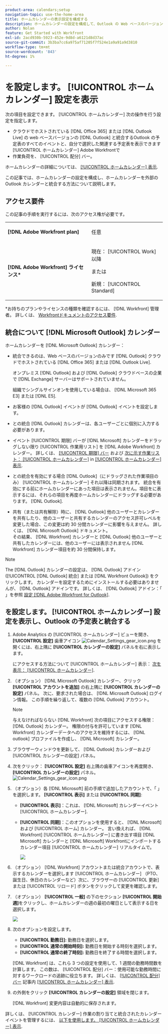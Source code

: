 ```yaml
---
product-area: calendars;setup
navigation-topic: use-the-home-area
title: ホームカレンダーの表示設定を構成する
description: ホームカレンダーの設定を構成して、Outlook の Web ベースのバージョンと統合し、使用可能な勤務時間に対するワークロードの追跡を行うことができます。
author: Nolan
feature: Get Started with Workfront
exl-id: 2acd930b-5923-452e-9d8d-a6121d8d37ac
source-git-commit: 3b3ba7cc6a975af71205f7f524e1a9a91a9d3810
workflow-type: tm+mt
source-wordcount: '843'
ht-degree: 1%

---
```


# を設定します。 [!UICONTROL ホームカレンダー] 設定を表示

<!--Audited: 01/2024-->

次の項目を設定できます。 [!UICONTROL ホームカレンダー] 次の操作を行う設定を指定します。

* クラウドでホストされている [!DNL Office 365] または [!DNL Outlook Live] の web ベースバージョンの [!DNL Outlook] と統合するOutlook の予定表のすべてのイベントと、自分で選択した関連する予定表を表示できます [!UICONTROL ホームカレンダー] Adobe Workfrontで
* 作業負荷を、 [!UICONTROL 配分] バー。

ホームカレンダーの詳細については、 [[!UICONTROL ホームカレンダー] 表示](../../../workfront-basics/using-home/using-the-home-area/home-calendar-view.md).

この記事では、ホームカレンダーの設定を構成し、ホームカレンダーを外部の Outlook カレンダーと統合する方法について説明します。

## アクセス要件

この記事の手順を実行するには、次のアクセス権が必要です。

<table style="table-layout:auto"> 
 <col> 
 </col> 
 <col> 
 </col> 
 <tbody> 
  <tr> 
   <td role="rowheader"><strong>[!DNL Adobe Workfront plan]</strong></td> 
   <td> <p>任意</p> </td> 
  </tr> 
  <tr> 
   <td role="rowheader"><strong>[!DNL Adobe Workfront] ライセンス*</strong></td> 
   <td> <p>現在： [!UICONTROL Work] 以降</p> 
   または
   <p>新規： [!UICONTROL Standard]</p> 
   </td> 
  </tr> 
   </tbody> 
</table>

*お持ちのプランやライセンスの種類を確認するには、 [!DNL Workfront] 管理者。 詳しくは、 [Workfrontドキュメントのアクセス要件](/help/quicksilver/administration-and-setup/add-users/access-levels-and-object-permissions/access-level-requirements-in-documentation.md).

## 統合について [!DNL Microsoft Outlook] カレンダー

ホームカレンダーを [!DNL Microsoft Outlook] カレンダー：

* 統合できるのは、Web ベースのバージョンのみです [!DNL Outlook] クラウドでホストされている [!DNL Office 365] または [!DNL Outlook Live].

  オンプレミス [!DNL Outlook] および [!DNL Outlook] クラウドベースの企業で [!DNL Exchange] サーバーはサポートされていません。

  組織でシングルサインオンを使用している場合は、 [!DNL Microsoft 365 E3] または [!DNL E5].

* お客様の [!DNL Outlook] イベントが [!DNL Outlook] イベントを設定します。
* との統合 [!DNL Outlook] カレンダーは、各ユーザーごとに個別に入力する必要があります。
* イベント [!UICONTROL 期限] バーが [!DNL Microsoft] カレンダーをドラッグしない限り [!UICONTROL 作業用リスト] を [!DNL Adobe Workfront] カレンダー。 詳しくは、 [[!UICONTROL 期限] バー](../../../workfront-basics/using-home/using-the-home-area/home-calendar-view.md#viewing-the-due-bar) および [次に示す作業リスト： [!UICONTROL ホームカレンダー]](../../../workfront-basics/using-home/using-the-home-area/home-calendar-view.md#using-the-left-panel-of-the-home-view) in [[!UICONTROL ホームカレンダー] 表示](../../../workfront-basics/using-home/using-the-home-area/home-calendar-view.md).

* との統合を有効にする場合 [!DNL Outlook]（にドラッグされた作業項目のみ） [!UICONTROL ホームカレンダー] それ以降は同期されます。 統合を有効にする前にホームカレンダーにあった項目は表示されません。項目をに表示するには、それらの項目を再度ホームカレンダーにドラッグする必要があります。 [!DNL Outlook].
* 共有（または共有解除）時に、 [!DNL Outlook] 他のユーザーとカレンダーを共有したり、他のユーザーと共有するカレンダーのアクセス許可レベルを変更した場合、この変更は約 30 分間カレンダーに影響を与えません。 詳しくは、 [!DNL Microsoft Outlook] ドキュメント。\
   その結果、 [!DNL Workfront] カレンダーと [!DNL Outlook] 他のユーザーと共有したカレンダーには、他のユーザーには表示されません [!DNL Workfront] カレンダー項目を約 30 分間保持します。

>[!NOTE]
>
>The [!DNL Outlook] カレンダーの設定は、 [!DNL Outlook] アドイン ([!UICONTROL [!DNL Outlook] 統合] または [!DNL Workfront Outlook]) をクリックします。 カレンダーを設定するためにインストールする必要はありませんが、 [!DNL Outlook] アドインです。 詳しくは、 [!DNL Outlook] アドイン：「 」を参照 [設定 [!DNL Adobe Workfront for Outlook]](../../../workfront-integrations-and-apps/using-workfront-with-outlook/set-up-workfront-for-outlook.md).

## を設定します。 [!UICONTROL ホームカレンダー] 設定を表示し、Outlook の予定表と統合する

1. Adobe Analytics の [!UICONTROL ホームカレンダー] ビューを開き、 **[!UICONTROL 設定]** 歯車アイコン ![Calendar_Settings_gear_icon.png](assets/calendar-settings-gear-icon.png) を開くには、右上隅に **[!UICONTROL カレンダーの設定]** パネルを右に表示します。

   にアクセスする方法について [!UICONTROL ホームカレンダー] 表示： [次を表示： [!UICONTROL ホームカレンダー]](../../../workfront-basics/using-home/using-the-home-area/view-home-calendar.md).

1. （オプション） [!DNL Microsoft Outlook] カレンダー、クリック **[!UICONTROL アカウントを追加]** の右上隅に **[!UICONTROL カレンダーの設定]** パネル。 次に、要求された場合は、 [!DNL Microsoft Outlook] ログイン情報。 この手順を繰り返して、複数の [!DNL Outlook] アカウント。

   >[!NOTE]
   >
   >与えなければならない [!DNL Workfront] 次の項目にアクセスする権限： [!DNL Outlook] カレンダー。 権限の付与を許可しています [!DNL Workfront] カレンダーデータへのアクセスを維持するには、 [!DNL outlook] プロファイルを作成し、 [!DNL Microsoft] カレンダー。

1. ブラウザーウィンドウを更新して、 [!DNL Outlook] カレンダーおよび [!UICONTROL カレンダーの設定] パネル。
1. 次をクリック： **[!UICONTROL 設定]** 右上隅の歯車アイコンを再度開き、 **[!UICONTROL カレンダーの設定]** パネル。 ![Calendar_Settings_gear_icon.png](assets/calendar-settings-gear-icon.png)

1. （オプション）各 [!DNL Microsoft] 前の手順で追加したアカウントで、「 」を選択します。 **[!UICONTROL 表示]** または **[!UICONTROL 同期]**:

   * **[!UICONTROL 表示]**：これは、 [!DNL Microsoft] カレンダーイベント [!UICONTROL ホームカレンダー].
   * **[!UICONTROL 同期]**：このオプションを使用すると、 [!DNL Microsoft] および [!UICONTROL ホーム] カレンダー。 言い換えれば、 [!DNL Workfront] [!UICONTROL ホームカレンダー] に書き出す項目 [!DNL Microsoft] カレンダーと [!DNL Microsoft] Workfrontにインポートするカレンダー項目 [!UICONTROL ホームカレンダー] リアルタイムで。

     ![](assets/view-sync-checkboxes-qs.png)

1. （オプション） [!DNL Workfront] アカウントまたは統合アカウントで、表示するカレンダーを選択します [!UICONTROL ホームカレンダー] （PTO、誕生日、休日のカレンダーなど）次に、ブラウザーの [!UICONTROL 更新] または [!UICONTROL リロード] ボタンをクリックして変更を確認します。

1. （オプション） **[!UICONTROL 一般]** の下のセクション **[!UICONTROL 開始週]**&#x200B;をクリックし、ホームカレンダーの週の最初の曜日として表示する日を選択します。

   ![](assets/general-section-home-calendar-settings-panel.png)

1. 次のオプションを設定します。

   * **[!UICONTROL 勤務日]:** 勤務日を選択します。
   * **[!UICONTROL 通常の開始時刻]:** 勤務日を開始する時刻を選択します。
   * **[!UICONTROL 通常の終了時刻]:** 勤務日を終了する時間を選択します。

   [!DNL Workfront] は、これら 3 つの設定を使用して、1 週間の勤務時間数を計算します。 この数は、 [!UICONTROL 配分] バー：使用可能な勤務時間に対するワークロードの追跡に役立ちます。 詳しくは、 [[!UICONTROL 配分] バー](../../../workfront-basics/using-home/using-the-home-area/home-calendar-view.md#understanding-the-allocation-of-time) 記事内 [[!UICONTROL ホームカレンダー] 表示](../../../workfront-basics/using-home/using-the-home-area/home-calendar-view.md).

1. の外側をクリック **[!UICONTROL カレンダーの設定]** 領域を閉じます。

   [!DNL Workfront] 変更内容は自動的に保存されます。

詳しくは、 [!UICONTROL カレンダー] 作業の割り当てと統合されたカレンダーイベントを管理するには、 [以下を使用します。 [!UICONTROL ホームカレンダー] 表示](../../../workfront-basics/using-home/using-the-home-area/use-home-calendar-view.md).

<!--
<MadCap:conditionalText data-mc-conditions="QuicksilverOrClassic.Draft mode">
(NOTE: from Courtney: [step #] Type your weekly work hours under How many hours a week do you work?This number affects the Allocation bar, which helps you track your workload against your available work hours. For more information, see "Allocation Bar" in the article "Understanding the Home Calendar View.")
</MadCap:conditionalText>
-->
